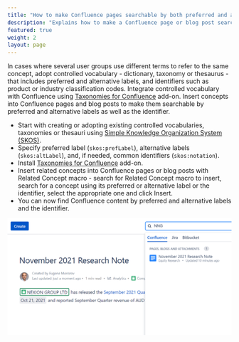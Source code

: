 ```yaml
---
title: "How to make Confluence pages searchable by both preferred and alternative terms?"
description: "Explains how to make a Confluence page or blog post searchable by preferred and alternative terms or identifiers such as product codes with Taxonomies for Confluence add-on."
featured: true
weight: 2
layout: page
---
```


In cases where several user groups use different terms to refer to the same concept, adopt controlled vocabulary - dictionary, taxonomy or thesaurus - that includes preferred and alternative labels, and identifiers such as product or industry classification codes. Integrate controlled vocabulary with Confluence using [Taxonomies for Confluence](https://marketplace.atlassian.com/apps/1226218/taxonomies-for-confluence) add-on. Insert concepts into Confluence pages and blog posts to make them searchable by preferred and alternative labels as well as the identifier.

* Start with creating or adopting existing controlled vocabularies, taxonomies or thesauri using [Simple Knowledge Organization System (SKOS)](https://www.w3.org/2004/02/skos/). 
* Specify preferred label (`skos:prefLabel`), alternative labels (`skos:altLabel`), and, if needed, common identifiers (`skos:notation`).
* Install [Taxonomies for Confluence](https://marketplace.atlassian.com/apps/1226218/taxonomies-for-confluence) add-on.
* Insert related concepts into Confluence pages or blog posts with Related Concept macro - search for Related Concept macro to insert, search for a concept using its preferred or alternative label or the identifier, select the appropriate one and click Insert. 
* You can now find Confluence content by preferred and alternative labels and the identifier.

![The Confluence page shows the name of the referenced ASX listed company. Find the page by either company name or the ASX ticker.](/images/tfc-faq/cross-referencing-terms-image.png "The Confluence page shows the name of the referenced ASX listed company. Find the page by either company name or the ASX ticker.")